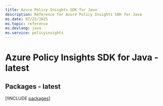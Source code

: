 ```yaml
---
title: Azure Policy Insights SDK for Java
description: Reference for Azure Policy Insights SDK for Java
ms.date: 07/25/2025
ms.topic: reference
ms.devlang: java
ms.service: policyinsights
---
```

# Azure Policy Insights SDK for Java - latest
## Packages - latest
[!INCLUDE [packages](policy-insights-index.md)]